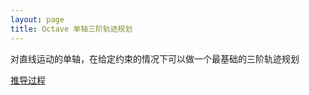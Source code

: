 ```yaml
---
layout: page
title: Octave 单轴三阶轨迹规划
---
```


对直线运动的单轴，在给定约束的情况下可以做一个最基础的三阶轨迹规划

[推导过程](../../controller/page/spg.md)